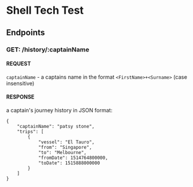 # Shell Tech Test

## Endpoints

### GET: /history/:captainName
#### REQUEST
`captainName` - a captains name in the format `<FirstName>+<Surname>` (case insensitive)
#### RESPONSE 
a captain's journey history in JSON format:
```$json
{
    "captainName": "patsy stone",
    "trips": [
        {
            "vessel": "El Tauro",
            "from": "Singapore",
            "to": "Melbourne",
            "fromDate": 1514764800000,
            "toDate": 1515888000000
        }
    ]
}
```